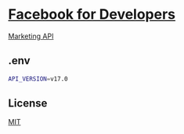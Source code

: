 # [Facebook for Developers](https://developers.facebook.com/)

[Marketing API](https://developers.facebook.com/docs/marketing-apis/overview)

## .env

```sh
API_VERSION=v17.0
```

## License

[MIT](./LICENSE)
